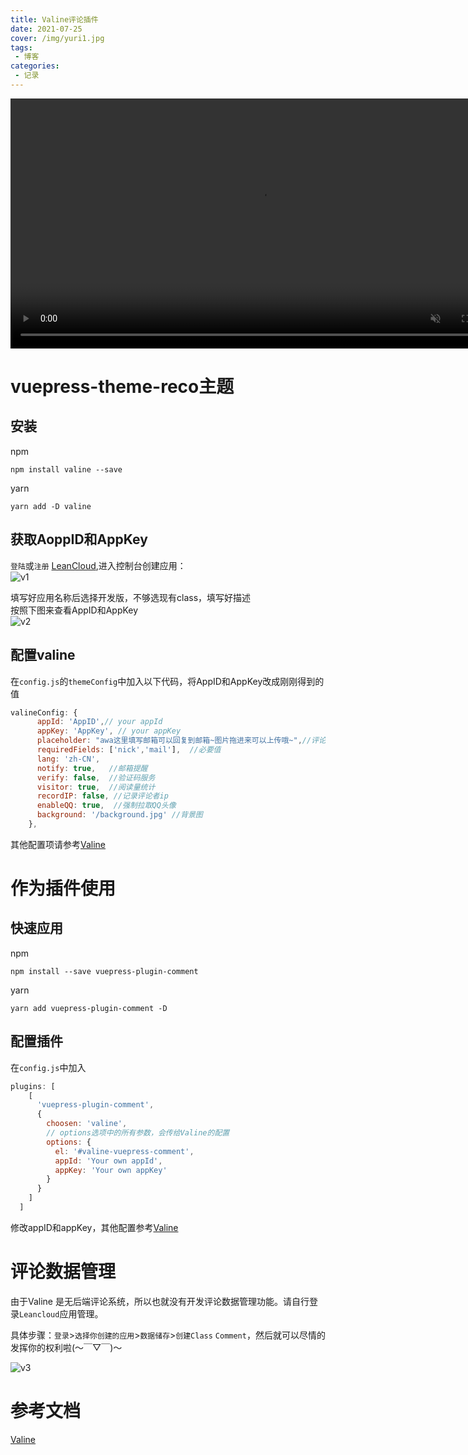 ```yaml
---
title: Valine评论插件
date: 2021-07-25
cover: /img/yuri1.jpg
tags:
 - 博客
categories: 
 - 记录
---  
```


<video src="/bili.webm" id="biliv" autoplay loop muted width=800px>
    
</video>

# vuepress-theme-reco主题
## 安装  
npm  
```
npm install valine --save
```  
yarn  
```
yarn add -D valine
```  

## 获取AoppID和AppKey  
`登陆`或`注册` [LeanCloud](https://console.leancloud.cn/),进入控制台创建应用：  
![v1](/img/v1.png)  

填写好应用名称后选择开发版，不够选现有class，填写好描述  
按照下图来查看AppID和AppKey  
![v2](/img/v2.png)  

## 配置valine  
在`config.js`的`themeConfig`中加入以下代码，将AppID和AppKey改成刚刚得到的值  
```js
valineConfig: {
      appId: 'AppID',// your appId
      appKey: 'AppKey', // your appKey
      placeholder: "awa这里填写邮箱可以回复到邮箱~图片拖进来可以上传哦~",//评论框内的字
      requiredFields: ['nick','mail'],  //必要值
      lang: 'zh-CN',
      notify: true,   //邮箱提醒
      verify: false,  //验证码服务
      visitor: true,  //阅读量统计
      recordIP: false, //记录评论者ip
      enableQQ: true,  //强制拉取QQ头像
      background: '/background.jpg' //背景图
    },
```  
其他配置项请参考[Valine](https://valine.js.org/configuration.html)  

# 作为插件使用  

## 快速应用  
npm  
```
npm install --save vuepress-plugin-comment
```  
yarn  
```
yarn add vuepress-plugin-comment -D
```  

## 配置插件  
在`config.js`中加入  
```js
plugins: [
    [
      'vuepress-plugin-comment',
      {
        choosen: 'valine', 
        // options选项中的所有参数，会传给Valine的配置
        options: {
          el: '#valine-vuepress-comment',
          appId: 'Your own appId',
          appKey: 'Your own appKey'
        }
      }
    ]
  ]
```  
修改appID和appKey，其他配置参考[Valine](https://valine.js.org/configuration.html) 

# 评论数据管理  
由于Valine 是无后端评论系统，所以也就没有开发评论数据管理功能。请自行登录`Leancloud`应用管理。

具体步骤：`登录`>`选择你创建的应用`>`数据储存`>`创建Class` `Comment`，然后就可以尽情的发挥你的权利啦(～￣▽￣)～

![v3](/img/v3.png)  

# 参考文档  
[Valine](https://valine.js.org/)  

<!--
<Boxx/>
blockStyle Object 整体块元素的样式 
titleStyle Object 只针对title的样式 
contentStyle Object 只针对content的样式 
changeTime Number 以毫秒值为单位的动态变化时间，顶部为例

eg.
<marquee>
<Boxx :blockStyle="blockStyle"  />
<Boxx type="warning" :blockStyle="titleStyle" :titleStyle="titleStyle" changeTime="1000" title="我是一个大大的且变化的 title"/>
<Boxx type="danger" :blockStyle="contentStyle" :contentStyle="contentStyle" content="我是一个小小的<br><marquee>content</marquee>"/>
</marquee>

<script>
	export default {
		data() {
			return {
				blockStyle: {'background':'#eee','color':'red'},
                titleStyle: {'margin-right': '10%','font-size':'16px'},
                contentStyle: {'margin-right': '20%','font-size':'10px',
                               "margin-top": "1rem","margin-bottom": "0.4rem"},
			}
		}
	}
</script>

-->

        
